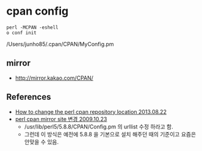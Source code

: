 # cpan config
```
perl -MCPAN -eshell
o conf init
```

/Users/junho85/.cpan/CPAN/MyConfig.pm

## mirror
* http://mirror.kakao.com/CPAN/

## References
* [How to change the perl cpan repository location 2013.08.22](https://stackoverflow.com/questions/18389824/how-to-change-the-perl-cpan-repository-location)
* [perl cpan mirror site 변경 2009.10.23](https://rasskang.tistory.com/13)
  * /usr/lib/perl5/5.8.8/CPAN/Config.pm 의 urllist 수정 하라고 함.
  * 그런데 이 방식은 예전에 5.8.8 을 기본으로 설치 해주던 때의 기준이고 요즘은 안맞을 수 있음.